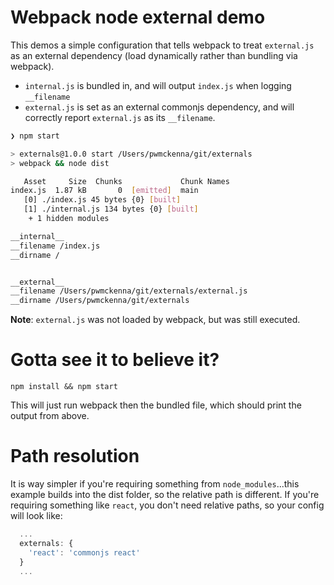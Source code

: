 # Webpack node external demo

This demos a simple configuration that tells webpack to treat `external.js` as an external dependency (load dynamically rather than bundling via webpack).

- `internal.js` is bundled in, and will output `index.js` when logging `__filename`
- `external.js` is set as an external commonjs dependency, and will correctly report `external.js` as its `__filename`.

```bash
❯ npm start

> externals@1.0.0 start /Users/pwmckenna/git/externals
> webpack && node dist

   Asset     Size  Chunks             Chunk Names
index.js  1.87 kB       0  [emitted]  main
   [0] ./index.js 45 bytes {0} [built]
   [1] ./internal.js 134 bytes {0} [built]
    + 1 hidden modules

__internal__
__filename /index.js
__dirname /


__external__
__filename /Users/pwmckenna/git/externals/external.js
__dirname /Users/pwmckenna/git/externals
```

__Note__: `external.js` was not loaded by webpack, but was still executed.

# Gotta see it to believe it?

`npm install && npm start`

This will just run webpack then the bundled file, which should print the output from above.

# Path resolution

It is way simpler if you're requiring something from `node_modules`...this example builds into the dist folder, so the relative path is different. If you're requiring something like `react`, you don't need relative paths, so your config will look like:

```js
  ...
  externals: {
    'react': 'commonjs react'
  }
  ...
```
